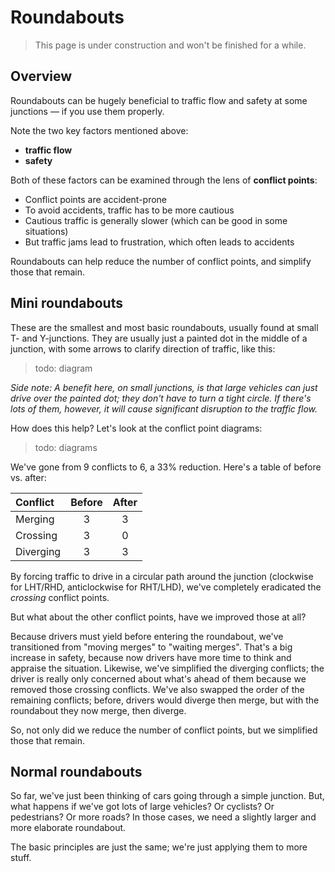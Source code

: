 # Roundabouts

> This page is under construction and won't be finished for a while.

## Overview

Roundabouts can be hugely beneficial to traffic flow and safety at some junctions — if you use them properly.

Note the two key factors mentioned above:

* **traffic flow**
* **safety**

Both of these factors can be examined through the lens of **conflict points**:

* Conflict points are accident-prone
* To avoid accidents, traffic has to be more cautious
* Cautious traffic is generally slower (which can be good in some situations)
* But traffic jams lead to frustration, which often leads to accidents

Roundabouts can help reduce the number of conflict points, and simplify those that remain.

## Mini roundabouts

These are the smallest and most basic roundabouts, usually found at small T- and Y-junctions. They are usually just a
painted dot in the middle of a junction, with some arrows to clarify direction of traffic, like this:

> todo: diagram

_Side note: A benefit here, on small junctions, is that large vehicles can just drive over the painted dot; they don't
have to turn a tight circle. If there's lots of them, however, it will cause significant disruption to the traffic
flow._

How does this help? Let's look at the conflict point diagrams:

> todo: diagrams

We've gone from 9 conflicts to 6, a 33% reduction. Here's a table of before vs. after:

| Conflict  | Before | After |
|:----------|:------:|:-----:|
| Merging   |   3    |   3   |
| Crossing  |   3    |   0   |
| Diverging |   3    |   3   |

By forcing traffic to drive in a circular path around the junction (clockwise for LHT/RHD, anticlockwise for RHT/LHD),
we've completely eradicated the _crossing_ conflict points.

But what about the other conflict points, have we improved those at all?

Because drivers must yield before entering the roundabout, we've transitioned from "moving merges" to "waiting merges".
That's a big increase in safety, because now drivers have more time to think and appraise the situation. Likewise, we've
simplified the diverging conflicts; the driver is really only concerned about what's ahead of them because we removed
those crossing conflicts. We've also swapped the order of the remaining conflicts; before, drivers would diverge then
merge, but with the roundabout they now merge, then diverge.

So, not only did we reduce the number of conflict points, but we simplified those that remain.

## Normal roundabouts

So far, we've just been thinking of cars going through a simple junction. But, what happens if we've got lots of large
vehicles? Or cyclists? Or pedestrians? Or more roads? In those cases, we need a slightly larger and more elaborate
roundabout.

The basic principles are just the same; we're just applying them to more stuff.